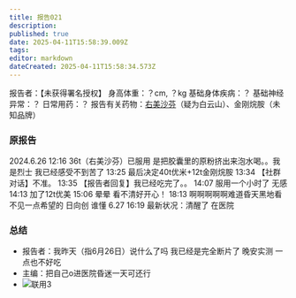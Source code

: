 ```yaml
---
title: 报告021
description: 
published: true
date: 2025-04-11T15:58:39.009Z
tags: 
editor: markdown
dateCreated: 2025-04-11T15:58:34.573Z
---
```


﻿报告者：【未获得署名授权】
身高体重：？cm, ？kg
基础身体疾病：？
基础神经异常：？
日常用药：？
报告有关药物：[右美沙芬](/DXM/)（疑为白云山）、金刚烷胺（未知品牌）

### 原报告
2024.6.26
12:16 36t（右美沙芬）已服用 是把胶囊里的原粉挤出来泡水喝。。我是烈士 我已经感受不到苦了
13:25 最后决定40t优米+12t金刚烷胺
13:34 【社群对话】不准。
13:35 【报告者回复】我已经吃完了。。
14:07 服用一个小时了 无感
14:13 加了12t优美
15:06 晕晕 看不清好开心！
18:13 啊啊啊啊啊难道昏天黑地看不见一点希望的 日向创 谁懂
6.27 16:19 最新状况：清醒了 在医院

### 总结
- 报告者：我昨天（指6月26日）说什么了吗 我已经是完全断片了 晚安实测 一点也不好吃
- 主编：把自己o进医院昏迷一天可还行
- ![联用3](./imgs/RP21插图.png)

